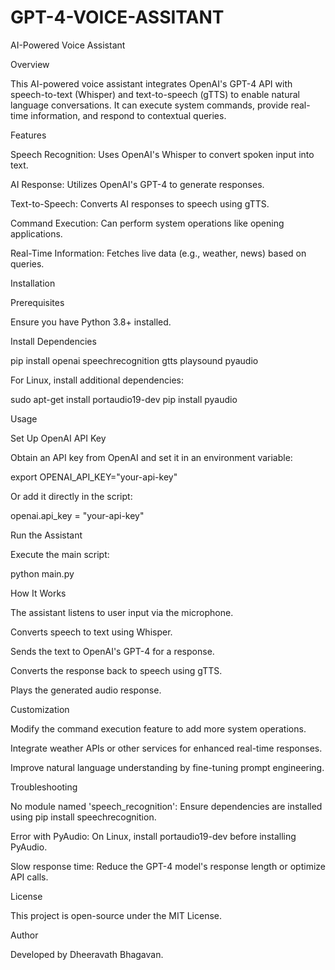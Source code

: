 # GPT-4-VOICE-ASSITANT
AI-Powered Voice Assistant

Overview

This AI-powered voice assistant integrates OpenAI's GPT-4 API with speech-to-text (Whisper) and text-to-speech (gTTS) to enable natural language conversations. It can execute system commands, provide real-time information, and respond to contextual queries.

Features

Speech Recognition: Uses OpenAI's Whisper to convert spoken input into text.

AI Response: Utilizes OpenAI's GPT-4 to generate responses.

Text-to-Speech: Converts AI responses to speech using gTTS.

Command Execution: Can perform system operations like opening applications.

Real-Time Information: Fetches live data (e.g., weather, news) based on queries.

Installation

Prerequisites

Ensure you have Python 3.8+ installed.

Install Dependencies

pip install openai speechrecognition gtts playsound pyaudio

For Linux, install additional dependencies:

sudo apt-get install portaudio19-dev
pip install pyaudio

Usage

Set Up OpenAI API Key

Obtain an API key from OpenAI and set it in an environment variable:

export OPENAI_API_KEY="your-api-key"

Or add it directly in the script:

openai.api_key = "your-api-key"

Run the Assistant

Execute the main script:

python main.py

How It Works

The assistant listens to user input via the microphone.

Converts speech to text using Whisper.

Sends the text to OpenAI's GPT-4 for a response.

Converts the response back to speech using gTTS.

Plays the generated audio response.

Customization

Modify the command execution feature to add more system operations.

Integrate weather APIs or other services for enhanced real-time responses.

Improve natural language understanding by fine-tuning prompt engineering.

Troubleshooting

No module named 'speech_recognition': Ensure dependencies are installed using pip install speechrecognition.

Error with PyAudio: On Linux, install portaudio19-dev before installing PyAudio.

Slow response time: Reduce the GPT-4 model's response length or optimize API calls.

License

This project is open-source under the MIT License.

Author

Developed by Dheeravath Bhagavan.

